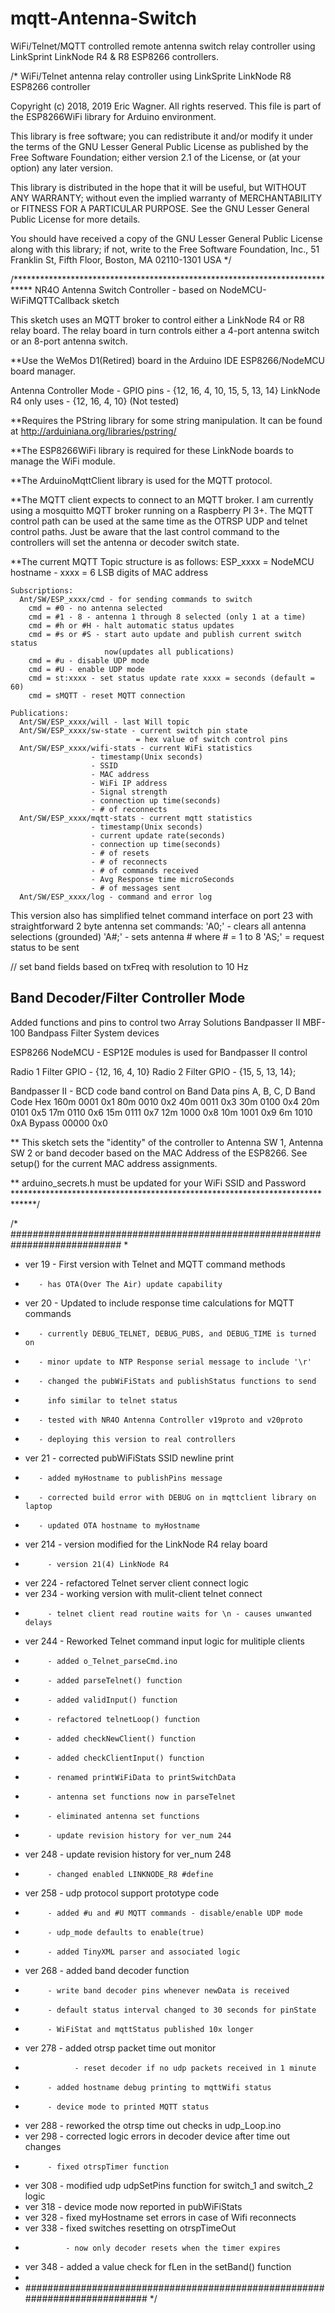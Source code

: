 # mqtt-Antenna-Switch

WiFi/Telnet/MQTT controlled remote antenna switch relay controller using
LinkSprint LinkNode R4 & R8 ESP8266 controllers.

/*
 WiFi/Telnet antenna relay controller using LinkSprite LinkNode R8 ESP8266 controller

  Copyright (c) 2018, 2019 Eric Wagner. All rights reserved.
  This file is part of the ESP8266WiFi library for Arduino environment.

  This library is free software; you can redistribute it and/or
  modify it under the terms of the GNU Lesser General Public
  License as published by the Free Software Foundation; either
  version 2.1 of the License, or (at your option) any later version.

  This library is distributed in the hope that it will be useful,
  but WITHOUT ANY WARRANTY; without even the implied warranty of
  MERCHANTABILITY or FITNESS FOR A PARTICULAR PURPOSE.  See the GNU
  Lesser General Public License for more details.

  You should have received a copy of the GNU Lesser General Public
  License along with this library; if not, write to the Free Software
  Foundation, Inc., 51 Franklin St, Fifth Floor, Boston, MA  02110-1301  USA
*/

/****************************************************************************
  NR4O Antenna Switch Controller - based on NodeMCU-WiFiMQTTCallback sketch

  This sketch uses an MQTT broker to control either a LinkNode R4 or R8
  relay board.  The relay board in turn controls either a 4-port antenna
  switch or an 8-port antenna switch.

  **Use the WeMos D1(Retired) board in the Arduino IDE ESP8266/NodeMCU board
  manager.

  Antenna Controller Mode - GPIO pins - {12, 16, 4, 10, 15, 5, 13, 14}
  LinkNode R4 only uses - {12, 16, 4, 10} (Not tested)

  **Requires the PString library for some string manipulation.  It can be found
  at http://arduiniana.org/libraries/pstring/

  **The ESP8266WiFi library is required for these LinkNode boards to manage the
  WiFi module.

  **The ArduinoMqttClient library is used for the MQTT protocol.

  **The MQTT client expects to connect to an MQTT broker.  I am currently
    using a mosquitto MQTT broker running on a Raspberry PI 3+.  The MQTT
    control path can be used at the same time as the OTRSP UDP and telnet
    control paths.  Just be aware that the last control command to the
    controllers will set the antenna or decoder switch state.

  **The current MQTT Topic structure is as follows:
    ESP_xxxx = NodeMCU hostname - xxxx = 6 LSB digits of MAC address

    Subscriptions:
      Ant/SW/ESP_xxxx/cmd - for sending commands to switch
        cmd = #0 - no antenna selected
        cmd = #1 - 8 - antenna 1 through 8 selected (only 1 at a time)
        cmd = #h or #H - halt automatic status updates
        cmd = #s or #S - start auto update and publish current switch status
                         now(updates all publications)
        cmd = #u - disable UDP mode
        cmd = #U - enable UDP mode
        cmd = st:xxxx - set status update rate xxxx = seconds (default = 60)
        cmd = sMQTT - reset MQTT connection

    Publications:
      Ant/SW/ESP_xxxx/will - last Will topic
      Ant/SW/ESP_xxxx/sw-state - current switch pin state
                                = hex value of switch control pins
      Ant/SW/ESP_xxxx/wifi-stats - current WiFi statistics
                      - timestamp(Unix seconds)
                      - SSID
                      - MAC address
                      - WiFi IP address
                      - Signal strength
                      - connection up time(seconds)
                      - # of reconnects
      Ant/SW/ESP_xxxx/mqtt-stats - current mqtt statistics
                      - timestamp(Unix seconds)
                      - current update rate(seconds)
                      - connection up time(seconds)
                      - # of resets
                      - # of reconnects
                      - # of commands received
                      - Avg Response time microSeconds
                      - # of messages sent
      Ant/SW/ESP_xxxx/log - command and error log

This version also has simplified telnet command interface on port 23
with straightforward 2 byte antenna set commands:
                      'A0;' - clears all antenna selections (grounded)
                      'A#;' - sets antenna # where # = 1 to 8
                      'AS;' = request status to be sent

// set band fields based on txFreq with resolution to 10 Hz

Band Decoder/Filter Controller Mode
-----------------------------------
Added functions and pins to control two Array Solutions Bandpasser II MBF-100 Bandpass Filter System devices

ESP8266 NodeMCU - ESP12E modules is used for Bandpasser II control

Radio 1 Filter GPIO - {12, 16, 4, 10}
Radio 2 Filter GPIO - {15, 5, 13, 14};

Bandpasser II - BCD code band control on Band Data pins A, B, C, D
Band    Code  Hex
160m    0001  0x1
80m     0010  0x2
40m     0011  0x3
30m     0100  0x4
20m     0101  0x5
17m     0110  0x6
15m     0111  0x7
12m     1000  0x8
10m     1001  0x9
6m      1010  0xA
Bypass  00000 0x0


** This sketch sets the "identity" of the controller to Antenna SW 1,
    Antenna SW 2 or band decoder based on the MAC Address of the ESP8266.
    See setup() for the current MAC address assignments.

** arduino_secrets.h must be updated for your WiFi SSID and Password
*****************************************************************************/

/* ############################################################################
 *
 * ver 19 - First version with Telnet and MQTT command methods
 *        - has OTA(Over The Air) update capability
 * ver 20 - Updated to include response time calculations for MQTT commands
 *        - currently DEBUG_TELNET, DEBUG_PUBS, and DEBUG_TIME is turned on
 *        - minor update to NTP Response serial message to include '\r'
 *        - changed the pubWiFiStats and publishStatus functions to send
 *          info similar to telnet status
 *        - tested with NR4O Antenna Controller v19proto and v20proto
 *        - deploying this version to real controllers
 * ver 21 - corrected pubWiFiStats SSID newline print
 *        - added myHostname to publishPins message
 *        - corrected build error with DEBUG on in mqttclient library on laptop
 *        - updated OTA hostname to myHostname
 * ver 214  - version modified for the LinkNode R4 relay board
 *          - version 21(4) LinkNode R4
 * ver 224  - refactored Telnet server client connect logic
 * ver 234  - working version with mulit-client telnet connect
 *          - telnet client read routine waits for \n - causes unwanted delays
 * ver 244  - Reworked Telnet command input logic for mulitiple clients
 *          - added o_Telnet_parseCmd.ino
 *          - added parseTelnet() function
 *          - added validInput() function
 *          - refactored telnetLoop() function
 *          - added checkNewClient() function
 *          - added checkClientInput() function
 *          - renamed printWiFiData to printSwitchData
 *          - antenna set functions now in parseTelnet
 *          - eliminated antenna set functions
 *          - update revision history for ver_num 244
 * ver 248  - update revision history for ver_num 248
 *          - changed enabled LINKNODE_R8 #define
 * ver 258  - udp protocol support prototype code
 *          - added #u and #U MQTT commands - disable/enable UDP mode
 *          - udp_mode defaults to enable(true)
 *          - added TinyXML parser and associated logic
 * ver 268  - added band decoder function
 *          - write band decoder pins whenever newData is received
 *          - default status interval changed to 30 seconds for pinState
 *          - WiFiStat and mqttStatus published 10x longer
 * ver 278  - added otrsp packet time out monitor
 *                - reset decoder if no udp packets received in 1 minute
 *          - added hostname debug printing to mqttWifi status
 *          - device mode to printed MQTT status
 * ver 288  - reworked the otrsp time out checks in udp_Loop.ino
 * ver 298  - corrected logic errors in decoder device after time out changes
 *          - fixed otrspTimer function
 * ver 308  - modified udp udpSetPins function for switch_1 and switch_2 logic
 * ver 318  - device mode now reported in pubWiFiStats
 * ver 328  - fixed myHostname set errors in case of Wifi reconnects
 * ver 338  - fixed switches resetting on otrspTimeOut
 *              - now only decoder resets when the timer expires
 * ver 348  - added a value check for fLen in the setBand() function
 *
 * ############################################################################
 */
